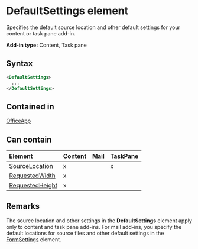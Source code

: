 # DefaultSettings element

Specifies the default source location and other default settings for your content or task pane add-in.

**Add-in type:** Content, Task pane

## Syntax

```XML
<DefaultSettings>
  ...
</DefaultSettings>
```

## Contained in

[OfficeApp](officeapp.md)

## Can contain

|**Element**|**Content**|**Mail**|**TaskPane**|
|:-----|:-----|:-----|:-----|
|[SourceLocation](sourcelocation.md)|x||x|
|[RequestedWidth](requestedwidth.md)|x|||
|[RequestedHeight](requestedheight.md)|x|||

## Remarks

The source location and other settings in the  **DefaultSettings** element apply only to content and task pane add-ins. For mail add-ins, you specify the default locations for source files and other default settings in the [FormSettings](formsettings.md) element.

